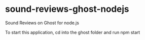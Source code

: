 # sound-reviews-ghost-nodejs
Sound Reviews on Ghost for node.js

To start this application, cd into the ghost folder and run npm start
